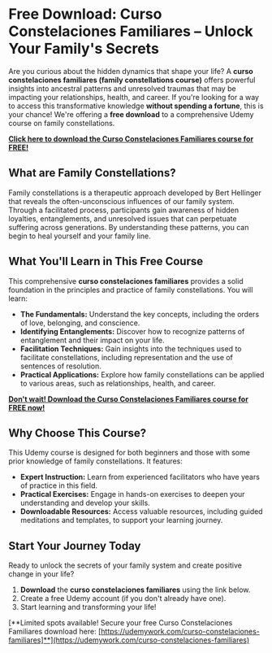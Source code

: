 # Free Download: Curso Constelaciones Familiares – Unlock Your Family's Secrets

Are you curious about the hidden dynamics that shape your life? A **curso constelaciones familiares (family constellations course)** offers powerful insights into ancestral patterns and unresolved traumas that may be impacting your relationships, health, and career. If you're looking for a way to access this transformative knowledge **without spending a fortune**, this is your chance! We're offering a **free download** to a comprehensive Udemy course on family constellations.

[**Click here to download the Curso Constelaciones Familiares course for FREE!**](https://udemywork.com/curso-constelaciones-familiares)

## What are Family Constellations?

Family constellations is a therapeutic approach developed by Bert Hellinger that reveals the often-unconscious influences of our family system. Through a facilitated process, participants gain awareness of hidden loyalties, entanglements, and unresolved issues that can perpetuate suffering across generations. By understanding these patterns, you can begin to heal yourself and your family line.

## What You'll Learn in This Free Course

This comprehensive **curso constelaciones familiares** provides a solid foundation in the principles and practice of family constellations. You will learn:

*   **The Fundamentals:** Understand the key concepts, including the orders of love, belonging, and conscience.
*   **Identifying Entanglements:** Discover how to recognize patterns of entanglement and their impact on your life.
*   **Facilitation Techniques:** Gain insights into the techniques used to facilitate constellations, including representation and the use of sentences of resolution.
*   **Practical Applications:** Explore how family constellations can be applied to various areas, such as relationships, health, and career.

[**Don't wait! Download the Curso Constelaciones Familiares course for FREE now!**](https://udemywork.com/curso-constelaciones-familiares)

## Why Choose This Course?

This Udemy course is designed for both beginners and those with some prior knowledge of family constellations. It features:

*   **Expert Instruction:** Learn from experienced facilitators who have years of practice in this field.
*   **Practical Exercises:** Engage in hands-on exercises to deepen your understanding and develop your skills.
*   **Downloadable Resources:** Access valuable resources, including guided meditations and templates, to support your learning journey.

## Start Your Journey Today

Ready to unlock the secrets of your family system and create positive change in your life?

1.  **Download** the **curso constelaciones familiares** using the link below.
2.  Create a free Udemy account (if you don't already have one).
3.  Start learning and transforming your life!

[**Limited spots available! Secure your free Curso Constelaciones Familiares download here: [https://udemywork.com/curso-constelaciones-familiares]**](https://udemywork.com/curso-constelaciones-familiares)
